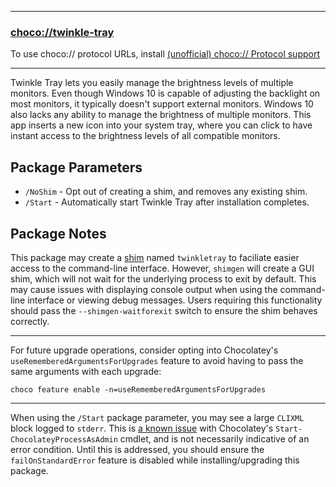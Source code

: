
---
### [choco://twinkle-tray](choco://twinkle-tray)
To use choco:// protocol URLs, install [(unofficial) choco:// Protocol support ](https://chocolatey.org/packages/choco-protocol-support)

---

Twinkle Tray lets you easily manage the brightness levels of multiple monitors. Even though Windows 10 is capable of adjusting the backlight on most monitors, it typically doesn't support external monitors. Windows 10 also lacks any ability to manage the brightness of multiple monitors. This app inserts a new icon into your system tray, where you can click to have instant access to the brightness levels of all compatible monitors.

## Package Parameters

* `/NoShim` - Opt out of creating a shim, and removes any existing shim.
* `/Start` - Automatically start Twinkle Tray after installation completes.

## Package Notes

This package may create a [shim](https://docs.chocolatey.org/en-us/features/shim) named `twinkletray` to faciliate easier access to the command-line interface. However, `shimgen` will create a GUI shim, which will not wait for the underlying process to exit by default. This may cause issues with displaying console output when using the command-line interface or viewing debug messages. Users requiring this functionality should pass the `--shimgen-waitforexit` switch to ensure the shim behaves correctly.

---

For future upgrade operations, consider opting into Chocolatey's `useRememberedArgumentsForUpgrades` feature to avoid having to pass the same arguments with each upgrade:
```
choco feature enable -n=useRememberedArgumentsForUpgrades
```

---

When using the `/Start` package parameter, you may see a large `CLIXML` block logged to `stderr`. This is [a known issue](https://github.com/chocolatey/choco/issues/1016) with Chocolatey's `Start-ChocolateyProcessAsAdmin` cmdlet, and is not necessarily indicative of an error condition. Until this is addressed, you should ensure the `failOnStandardError` feature is disabled while installing/upgrading this package.
